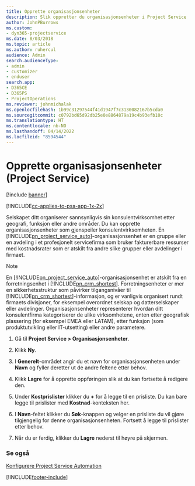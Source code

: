 ```yaml
---
title: Opprette organisasjonsenheter
description: Slik oppretter du organisasjonsenheter i Project Service
author: JohnPBurrows
ms.custom:
- dyn365-projectservice
ms.date: 8/03/2018
ms.topic: article
ms.author: ruhercul
audience: Admin
search.audienceType:
- admin
- customizer
- enduser
search.app:
- D365CE
- D365PS
- ProjectOperations
ms.reviewer: johnmichalak
ms.openlocfilehash: 1b99c31297544f41d1947f7c3130082167b5cda0
ms.sourcegitcommit: c0792bd65d92db25e0e8864879a19c4b93efb10c
ms.translationtype: HT
ms.contentlocale: nb-NO
ms.lasthandoff: 04/14/2022
ms.locfileid: "8594544"
---
```

# <a name="create-organizational-units-project-service"></a>Opprette organisasjonsenheter (Project Service)

[!include [banner](../includes/psa-now-project-operations.md)]

[!INCLUDE[cc-applies-to-psa-app-1x-2x](../includes/cc-applies-to-psa-app-1x-2x.md)]

Selskapet ditt organiserer sannsynligvis sin konsulentvirksomhet etter geografi, funksjon eller andre områder. Du kan opprette organisasjonsenheter som gjenspeiler konsulentvirksomheten. En [!INCLUDE[pn_project_service_auto](../includes/pn-project-service-auto.md)]-organisasjonsenhet er en gruppe eller en avdeling i et profesjonelt servicefirma som bruker fakturerbare ressurser med kostnadsrater som er atskilt fra andre slike grupper eller avdelinger i firmaet.  
  
> [!NOTE]
>  En [!INCLUDE[pn_project_service_auto](../includes/pn-project-service-auto.md)]-organisasjonsenhet er atskilt fra en forretningsenhet i [!INCLUDE[pn_crm_shortest](../includes/pn-crm-shortest.md)]. Forretningsenheter er mer en sikkerhetsstruktur som påvirker tilgangsnivåer til [!INCLUDE[pn_crm_shortest](../includes/pn-crm-shortest.md)]-informasjon, og er vanligvis organisert rundt firmaets divisjoner, for eksempel overordnet selskap og datterselskaper eller avdelinger. Organisasjonsenheter representerer hvordan ditt konsulentfirma kategoriserer de ulike virksomhetene, enten etter geografisk plassering (for eksempel EMEA eller LATAM), etter funksjon (som produktutvikling eller IT-utsetting) eller andre parametere.  
  
1.  Gå til **Project Service > Organisasjonsenheter**.  
  
2.  Klikk **Ny**.  
  
3.  I **Generelt**-området angir du et navn for organisasjonsenheten under **Navn** og fyller deretter ut de andre feltene etter behov.  
  
4.  Klikk **Lagre** for å opprette oppføringen slik at du kan fortsette å redigere den.  
  
5.  Under **Kostprislister** klikker du **+** for å legge til en prisliste. Du kan bare legge til prislister med **Kostnad**-konteksten her.  
  
6.  I **Navn**-feltet klikker du **Søk**-knappen og velger en prisliste du vil gjøre tilgjengelig for denne organisasjonsenheten. Fortsett å legge til prislister etter behov.  
  
7.  Når du er ferdig, klikker du **Lagre** nederst til høyre på skjermen.  
  
### <a name="see-also"></a>Se også  
 [Konfigurere Project Service Automation](../psa/configure.md)


[!INCLUDE[footer-include](../includes/footer-banner.md)]
